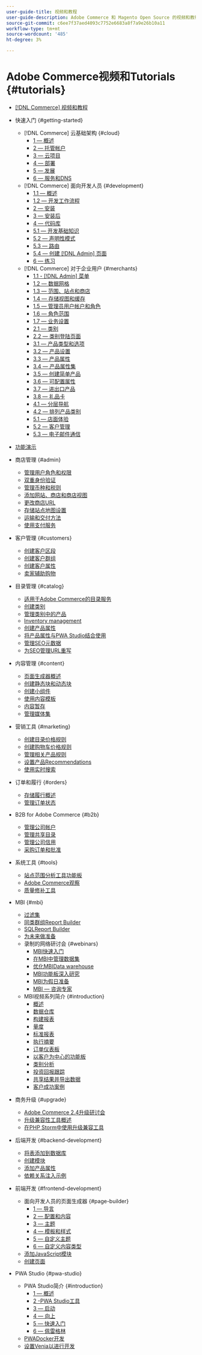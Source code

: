 ```yaml
---
user-guide-title: 视频和教程
user-guide-description: Adobe Commerce 和 Magento Open Source 的视频和教程集合。
source-git-commit: c6ee7f37aed4093c7752e6683a8f7a9e26b10a11
workflow-type: tm+mt
source-wordcount: '485'
ht-degree: 3%

---
```



# Adobe Commerce视频和Tutorials {#tutorials}

+ [[!DNL Commerce] 视频和教程](overview.md)

+ 快速入门 {#getting-started}
   + [!DNL Commerce] 云基础架构 {#cloud}
      + [1 — 概述](./cloud/1-overview.md)
      + [2 — 托管帐户](./cloud/2-accounts.md)
      + [3 — 云项目](./cloud/3-projects.md)
      + [4 — 部署](./cloud/4-deployment.md)
      + [5 — 发展](./cloud/5-dev-config.md)
      + [6 — 服务和DNS](./cloud/6-launch.md)
   + [!DNL Commerce] 面向开发人员 {#development}
      + [1.1 — 概述](./developer/backend-1-1-overview.md)
      + [1.2 — 开发工作流程](./developer/backend-1-2-workflow.md)
      + [2 — 安装](./developer/backend-2-install.md)
      + [3 — 安装后](./developer/backend-3-post-install.md)
      + [4 — 代码库](./developer/backend-4-code-base.md)
      + [5.1 — 开发基础知识](./developer/backend-5-1-dev-basics.md)
      + [5.2 — 声明性模式](./developer/backend-5-2-declarative-schema.md)
      + [5.3 — 路由](./developer/backend-5-3-routing.md)
      + [5.4 — 创建 [!DNL Admin] 页面](./developer/backend-5-4-admin-page.md)
      + [6 — 练习](./developer/backend-6-practice.md)
   + [!DNL Commerce] 对于企业用户 {#merchants}
      + [1.1 - [!DNL Admin] 菜单](./merchant/introduction/1-1-menus.md)
      + [1.2 — 数据网格](./merchant/introduction/1-2-data-grids.md)
      + [1.3 — 范围、站点和商店](./merchant/introduction/1-3-apps-scopes-sites-stores.md)
      + [1.4 — 存储视图和缓存](./merchant/introduction/1-4-store-views-cache.md)
      + [1.5 — 管理员用户帐户和角色](./merchant/introduction/1-5-users-roles.md)
      + [1.6 — 角色范围](./merchant/introduction/1-6-role-scopes.md)
      + [1.7 — 业务设置](./merchant/introduction/1-7-business-settings.md)
      + [2.1 — 类别](./merchant/introduction/2-1-categories.md)
      + [2.2 — 类别登陆页面](./merchant/introduction/2-2-category-landing-page.md)
      + [3.1 — 产品类型和选项](./merchant/introduction/3-1-product-types-options.md)
      + [3.2 — 产品设置](./merchant/introduction/3-2-product-settings.md)
      + [3.3 — 产品属性](./merchant/introduction/3-3-product-attributes.md)
      + [3.4 — 产品属性集](./merchant/introduction/3-4-product-attribute-sets.md)
      + [3.5 — 创建简单产品](./merchant/introduction/3-5-create-simple-product.md)
      + [3.6 — 可配置属性](./merchant/introduction/3-6-configurable-attributes.md)
      + [3.7 — 进出口产品](./merchant/introduction/3-7-import-export-products.md)
      + [3.8 — 礼品卡](./merchant/introduction/3-8-gift-cards.md)
      + [4.1 — 分层导航](./merchant/introduction/4-1-layered-navigation.md)
      + [4.2 — 排列产品类别](./merchant/introduction/4-2-arrange-product-categories.md)
      + [5.1 — 店面体验](./merchant/introduction/5-1-storefront-experience.md)
      + [5.2 — 客户管理](./merchant/introduction/5-2-customer-management.md)
      + [5.3 — 电子邮件通信](./merchant/introduction/5-3-store-communications.md)

+ [功能演示](feature-demos.md)

+ 商店管理 {#admin}
   + [管理用户角色和权限](./merchant/users-roles-permissions.md)
   + [双重身份验证](./merchant/two-factor-authentication.md)
   + [管理币种和税则](./merchant/currency-tax-rules.md)
   + [添加网站、商店和商店视图](./merchant/add-websites-stores-views.md)
   + [更改商店URL](./merchant/change-store-url.md)
   + [存储站点地图设置](./merchant/site-map-setup.md)
   + [运输和交付方法](./merchant/shipping-delivery.md)
   + [使用支付服务](./merchant/payment-services.md)

+ 客户管理 {#customers}
   + [创建客户区段](./merchant/customer-segments.md)
   + [创建客户群组](./merchant/customer-groups.md)
   + [创建客户属性](./merchant/customer-attributes.md)
   + [卖家辅助购物](./merchant/seller-assisted-shopping.md)

+ 目录管理 {#catalog}
   + [适用于Adobe Commerce的目录服务](./merchant/catalog-service.md)
   + [创建类别](./merchant/category-create.md)
   + [管理类别中的产品](./merchant/category-products.md)
   + [Inventory management](./merchant/inventory-management.md)
   + [创建产品属性](./merchant/product-attributes-create.md)
   + [将产品属性与PWA Studio结合使用](./merchant/product-attributes-pwa.md)
   + [管理SEO元数据](./merchant/seo-metadata.md)
   + [为SEO管理URL重写](./merchant/seo-url-rewrites.md)

+ 内容管理 {#content}
   + [页面生成器概述](./merchant/page-builder-overview.md)
   + [创建静态块和动态块](./merchant/static-dynamic-blocks.md)
   + [创建小组件](./merchant/widgets.md)
   + [使用内容模板](./merchant/content-templates.md)
   + [内容暂存](./merchant/content-staging.md)
   + [管理媒体集](./merchant/media-gallery.md)

+ 营销工具 {#marketing}
   + [创建目录价格规则](./merchant/catalog-price-rules.md)
   + [创建购物车价格规则](./merchant/cart-price-rules.md)
   + [管理相关产品规则](./merchant/related-product-rules.md)
   + [设置产品Recommendations](./merchant/product-recommendations.md)
   + [使用实时搜索](./merchant/live-search.md)

+ 订单和履行 {#orders}
   + [存储履行概述](./merchant/store-fulfillment.md)
   + [管理订单状态](./merchant/order-status.md)

+ B2B for Adobe Commerce {#b2b}
   + [管理公司帐户](./merchant/b2b/company-accounts.md)
   + [管理共享目录](./merchant/b2b/shared-catalogs.md)
   + [管理公司信用](./merchant/b2b/company-credit.md)
   + [采购订单和批准](./merchant/b2b/purchase-orders.md)

+ 系统工具 {#tools}
   + [站点范围分析工具功能板](./tools/site-wide-analysis-tool.md)
   + [Adobe Commerce观察](./tools/observation-tool.md)
   + [质量修补工具](./tools/quality-patch-tool.md)

+ MBI {#mbi}
   + [过滤集](./merchant/business-intelligence/filter-sets.md)
   + [同类群组Report Builder](./merchant/business-intelligence/cohort-report-builder.md)
   + [SQLReport Builder](./merchant/business-intelligence/sql-report-builder.md)
   + [为未来做准备](./merchant/business-intelligence/prepare-for-future.md)
   + 录制的网络研讨会 {#webinars}
      + [MBI快速入门](https://experienceleague.adobe.com/docs/commerce-events/events/mbi/2021/getting-started.html)
      + [在MBI中管理数据集](https://experienceleague.adobe.com/docs/commerce-events/events/mbi/2022/manage-data-sets.html)
      + [优化MBIData warehouse](https://experienceleague.adobe.com/docs/commerce-events/events/mbi/2021/optimize-data-warehouse.html)
      + [MBI功能板深入研究](https://experienceleague.adobe.com/docs/commerce-events/events/mbi/2021/dashboards-deep-dive.html)
      + [MBI为假日准备](https://experienceleague.adobe.com/docs/commerce-events/events/mbi/2021/holiday-readiness.html)
      + [MBI — 咨询专家](https://experienceleague.adobe.com/docs/commerce-events/events/mbi/2021/ask-expert.html)
   + MBI视频系列简介 {#introduction}
      + [概述](./merchant/business-intelligence/1-overview.md)
      + [数据仓库](./merchant/business-intelligence/2-data-warehousing.md)
      + [构建报表](./merchant/business-intelligence/3-build-reports.md)
      + [量度](./merchant/business-intelligence/4-metrics.md)
      + [标准报表](./merchant/business-intelligence/5-standard-reports.md)
      + [执行摘要](./merchant/business-intelligence/6-executive-summary-dashboard.md)
      + [订单仪表板](./merchant/business-intelligence/7-orders-dashboard.md)
      + [以客户为中心的功能板](./merchant/business-intelligence/8-customer-focused-dashboards.md)
      + [类别分析](./merchant/business-intelligence/9-category-analysis.md)
      + [投资回报跟踪](./merchant/business-intelligence/10-roi-tracking.md)
      + [共享结果并导出数据](./merchant/business-intelligence/11-share-results-export-data.md)
      + [客户成功案例](./merchant/business-intelligence/12-customer-success.md)

+ 商务升级 {#upgrade}
   + [Adobe Commerce 2.4升级研讨会](./upgrade/2.4-upgrade-workshop.md)
   + [升级兼容性工具概述](./upgrade/upgrade-compatibility-tool-overview.md)
   + [在PHP Storm中使用升级兼容工具](./upgrade/uct-phpstorm.md)

+ 后端开发 {#backend-development}
   + [将表添加到数据库](./developer/add-new-db-table.md)
   + [创建模块](./developer/create-module.md)
   + [添加产品属性](./developer/add-product-attribute.md)
   + [依赖关系注入示例](./developer/dependency-injection.md)

+ 前端开发 {#frontend-development}
   + 面向开发人员的页面生成器 {#page-builder}
      + [1 — 导言](./developer/page-builder/1-intro-case-studies.md)
      + [2 — 配置和内容](./developer/page-builder/2-config-create-content.md)
      + [3 — 主题](./developer/page-builder/3-themes.md)
      + [4 — 模板和样式](./developer/page-builder/4-admin-templates-apply-styles.md)
      + [5 — 自定义主题](./developer/page-builder/5-customize-theme.md)
      + [6 — 自定义内容类型](./developer/page-builder/6-custom-content-types.md)
   + [添加JavaScript模块](./developer/add-javascript-module.md)
   + [创建页面](./developer/create-new-page.md)

+ PWA Studio {#pwa-studio}
   + PWA Studio简介 {#introduction}
      + [1 — 概述](./pwa/introduction/1-overview.md)
      + [2 -PWA Studio工具](./pwa/introduction/2-pwa-studio-tools.md)
      + [3 — 启动](./pwa/introduction/3-launch.md)
      + [4 — 向上](./pwa/introduction/4-upward.md)
      + [5 — 快速入门](./pwa/introduction/5-getting-started.md)
      + [6 — 佩雷格林](./pwa/introduction/6-peregrine.md)
   + [PWADocker开发](./pwa/pwa-docker-development.md)
   + [设置Venia以进行开发](./pwa/set-up-venia-for-dev.md)
